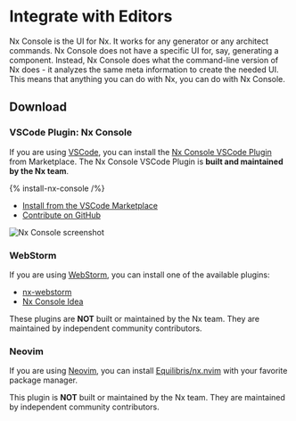 # Integrate with Editors

Nx Console is the UI for Nx. It works for any generator or any architect commands. Nx Console does not have a specific UI for, say, generating a component. Instead, Nx Console does what the command-line version of Nx does - it analyzes the same meta information to create the needed UI. This means that anything you can do with Nx, you can do with Nx Console.

## Download

### VSCode Plugin: Nx Console

If you are using [VSCode](https://code.visualstudio.com/), you can install the [Nx Console VSCode Plugin](https://marketplace.visualstudio.com/items?itemName=nrwl.angular-console) from Marketplace. The Nx Console VSCode Plugin is **built and maintained by the Nx team**.

{% install-nx-console /%}

- [Install from the VSCode Marketplace](https://marketplace.visualstudio.com/items?itemName=nrwl.angular-console)
- [Contribute on GitHub](https://github.com/nrwl/nx-console)

![Nx Console screenshot](/shared/images/nx-console/nx-console-screenshot.webp)

### WebStorm

If you are using [WebStorm](https://www.jetbrains.com/webstorm/), you can install one of the available plugins:

- [nx-webstorm](https://plugins.jetbrains.com/plugin/15000-nx-webstorm)
- [Nx Console Idea](https://plugins.jetbrains.com/plugin/15101-nx-console-idea)

These plugins are **NOT** built or maintained by the Nx team. They are maintained by independent community contributors.

### Neovim

If you are using [Neovim](https://neovim.io/), you can install [Equilibris/nx.nvim](https://github.com/Equilibris/nx.nvim) with your favorite package manager.

This plugin is **NOT** built or maintained by the Nx team. They are maintained by independent community contributors.
